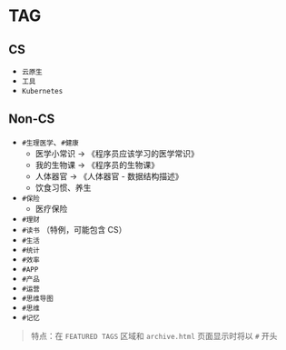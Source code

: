 # TAG

## CS

* `云原生`
* `工具`
* `Kubernetes`

## Non-CS

* `#生理医学`、`#健康`
  * 医学小常识 -> 《程序员应该学习的医学常识》
  * 我的生物课 -> 《程序员的生物课》
  * 人体器官 -> 《人体器官 - 数据结构描述》
  * 饮食习惯、养生
* `#保险`
  * 医疗保险
* `#理财`
* `#读书` （特例，可能包含 CS）
* `#生活`
* `#统计`
* `#效率`
* `#APP`
* `#产品`
* `#运营`
* `#思维导图`
* `#思维`
* `#记忆`

> 特点：在 `FEATURED TAGS` 区域和 `archive.html` 页面显示时将以 `#` 开头
